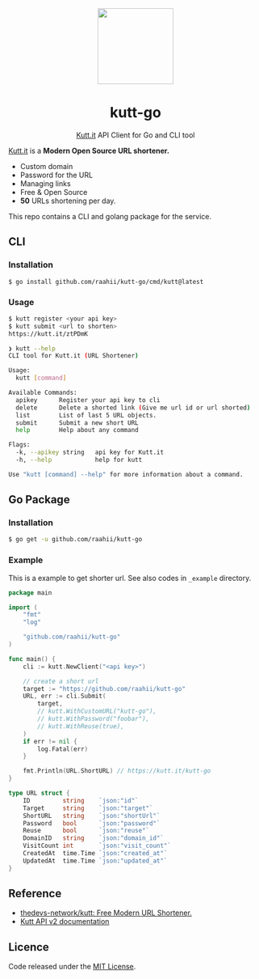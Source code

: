 <div align="center">
  <img width="150" src="https://imgur.com/dk0StSP.png" />
</div>
<h1 align="center">kutt-go</h1>
<p align="center">
  <a href="https://kutt.it">Kutt.it</a> API Client for Go and CLI tool
</p>
<div align="center"></div>

[Kutt.it](https://kutt.it/) is a **Modern Open Source URL shortener.** 

- Custom domain
- Password for the URL
- Managing links
- Free & Open Source
- **50** URLs shortening per day.



This repo contains a CLI and golang package for the service.



## CLI

### Installation

```shell
$ go install github.com/raahii/kutt-go/cmd/kutt@latest
```



### Usage

```sh
$ kutt register <your api key>
$ kutt submit <url to shorten>
https://kutt.it/ztPDmK
```

```sh
❯ kutt --help
CLI tool for Kutt.it (URL Shortener)

Usage:
  kutt [command]

Available Commands:
  apikey      Register your api key to cli
  delete      Delete a shorted link (Give me url id or url shorted)
  list        List of last 5 URL objects.
  submit      Submit a new short URL
  help        Help about any command

Flags:
  -k, --apikey string   api key for Kutt.it
  -h, --help            help for kutt

Use "kutt [command] --help" for more information about a command.
```



## Go Package

### Installation

```sh
$ go get -u github.com/raahii/kutt-go
```



### Example

This is a example to get shorter url. See also codes in `_example` directory. 

```go
package main

import (
	"fmt"
	"log"

	"github.com/raahii/kutt-go"
)

func main() {
	cli := kutt.NewClient("<api key>")

	// create a short url
	target := "https://github.com/raahii/kutt-go"
	URL, err := cli.Submit(
		target,
		// kutt.WithCustomURL("kutt-go"),
		// kutt.WithPassword("foobar"),
		// kutt.WithReuse(true),
	)
	if err != nil {
		log.Fatal(err)
	}

	fmt.Println(URL.ShortURL) // https://kutt.it/kutt-go
}
```

```go
type URL struct {
	ID         string    `json:"id"`
	Target     string    `json:"target"`
	ShortURL   string    `json:"shortUrl"`
	Password   bool      `json:"password"`
	Reuse      bool      `json:"reuse"`
	DomainID   string    `json:"domain_id"`
	VisitCount int       `json:"visit_count"`
	CreatedAt  time.Time `json:"created_at"`
	UpdatedAt  time.Time `json:"updated_at"`
}
```



## Reference

- [thedevs-network/kutt: Free Modern URL Shortener.](https://github.com/thedevs-network/kutt#api)
- [Kutt API v2 documentation](https://docs.kutt.it/)



## Licence

Code released under the [MIT License](LICENSE).



